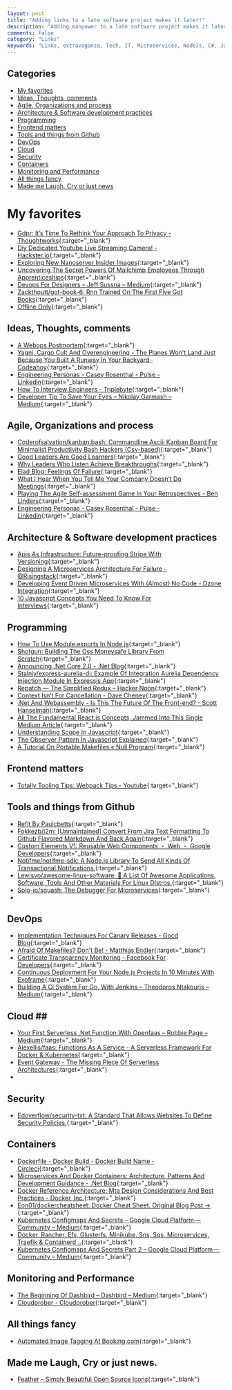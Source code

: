 ```yaml
---
layout: post
title: "Adding links to a late software project makes it later!"
description: "Adding manpower to a late software project makes it later!"
comments: false
category: "Links"
keywords: "Links, extravaganza, Tech, IT, Microservices, NodeJs, C#, Javascript, Solution architecture"
---
```


## Categories ##
* [My favorites](#favorites)
* [Ideas, Thoughts, comments](#ideas)
* [Agile, Organizations and process](#agile)
* [Architecture & Software development practices](#development)
* [Programming](#net)
* [Frontend matters](#web)
* [Tools and things from Github](#tools)
* [DevOps](#devops)
* [Cloud](#cloud)
* [Security](#security)
* [Containers](#containers)
* [Monitoring and Performance](#monitoring)
* [All things fancy](#buzz)
* [Made me Laugh, Cry or just news](#news)

# My favorites<a name="favorites"></a> #
* [Gdpr: It’s Time To Rethink Your Approach To Privacy - Thoughtworks](https://www.thoughtworks.com/insights/blog/gdpr-it-s-time-rethink-your-approach-privacy){:target="_blank"}
* [Diy Dedicated Youtube Live Streaming Camera! - Hackster.io](https://www.hackster.io/tinkernut/diy-dedicated-youtube-live-streaming-camera-7a825e){:target="_blank"}
* [Exploring New Nanoserver Insider Images](https://stefanscherer.github.io/exploring-new-nanoserver-insider-images/){:target="_blank"}
* [Uncovering The Secret Powers Of Mailchimp Employees Through Apprenticeships](https://blog.mailchimp.com/uncovering-the-secret-powers-of-mailchimp-employees-through-apprenticeships/){:target="_blank"}
* [Devops For Designers – Jeff Sussna – Medium](https://medium.com/@jeffsussna/devops-for-designers-e5080a2be6e4){:target="_blank"}
* [Zackthoutt/got-book-6: Rnn Trained On The First Five Got Books](https://github.com/zackthoutt/got-book-6){:target="_blank"}
* [Offline Only](https://chris.bolin.co/offline/){:target="_blank"}


## Ideas, Thoughts, comments <a name="ideas"></a> ##
* [A Webops Postmortem](http://cavaliercoder.com/blog/webops-postmortem.html){:target="_blank"}
* [Yagni, Cargo Cult And Overengineering - The Planes Won't Land Just Because You Built A Runway In Your Backyard · Codeahoy](https://codeahoy.com/2017/08/19/yagni-cargo-cult-and-overengineering-the-planes-wont-land-just-because-you-built-a-runway-in-your-backyard/){:target="_blank"}
* [Engineering Personas - Casey Rosenthal - Pulse - Linkedin](https://www.linkedin.com/pulse/engineering-personas-casey-rosenthal){:target="_blank"}
* [How To Interview Engineers - Triplebyte](http://blog.triplebyte.com/how-to-interview-engineers){:target="_blank"}
* [Developer Tip To Save Your Eyes – Nikolay Garmash – Medium](https://medium.com/@GarmashNikolay/developer-tip-to-save-your-eyes-f83135baa64c){:target="_blank"}

## Agile, Organizations and process<a name="agile"></a> ##
* [Coderofsalvation/kanban.bash: Commandline Asciii Kanban Board For Minimalist Productivity Bash Hackers (Csv-based)](https://github.com/coderofsalvation/kanban.bash){:target="_blank"}
* [Good Leaders Are Good Learners](https://hbr.org/2017/08/good-leaders-are-good-learners?__s=wakwmyepmhismx8ehtnp){:target="_blank"}
* [Why Leaders Who Listen Achieve Breakthroughs](https://www.strategy-business.com/blog/Why-Leaders-Who-Listen-Achieve-Breakthroughs?__s=wakwmyepmhismx8ehtnp){:target="_blank"}
* [Elad Blog: Feelings Of Failure](http://blog.eladgil.com/2017/08/feelings-of-failure.html){:target="_blank"}
* [What I Hear When You Tell Me Your Company Doesn’t Do Meetings](https://mfbt.ca/what-i-hear-when-you-tell-me-your-company-doesnt-do-meetings-dfbb57a038d6){:target="_blank"}
* [Playing The Agile Self-assessment Game In Your Retrospectives - Ben Linders](https://www.benlinders.com/2017/self-assessment-game-as-retro-format/){:target="_blank"}
* [Engineering Personas - Casey Rosenthal - Pulse - Linkedin](https://www.linkedin.com/pulse/engineering-personas-casey-rosenthal){:target="_blank"}

## Architecture & Software development practices <a name="development"></a> ##
* [Apis As Infrastructure: Future-proofing Stripe With Versioning](https://stripe.com/blog/api-versioning){:target="_blank"}
* [Designing A Microservices Architecture For Failure - @Risingstack](https://blog.risingstack.com/designing-microservices-architecture-for-failure/){:target="_blank"}
* [Developing Event Driven Microservices With (Almost) No Code - Dzone Integration](https://dzone.com/articles/developing-event-driven-microservices-with-almost-1){:target="_blank"}
* [10 Javascript Concepts You Need To Know For Interviews](https://dev.to/arnavaggarwal/10-javascript-concepts-you-need-to-know-for-interviews){:target="_blank"}


## Programming <a name="net"></a> ##
* [How To Use Module.exports In Node.js](http://stackabuse.com/how-to-use-module-exports-in-node-js/){:target="_blank"}
* [Shotgun: Building The Oss Moneysafe Library From Scratch](https://medium.com/javascript-scene/shotgun-building-the-oss-moneysafe-library-from-scratch-c9117ffe5f9b){:target="_blank"}
* [Announcing .Net Core 2.0 - .Net Blog](https://blogs.msdn.microsoft.com/dotnet/2017/08/14/announcing-net-core-2-0/){:target="_blank"}
* [Stalniy/express-aurelia-di: Example Of Integration Aurelia Dependency Injection Module In Expressjs App](https://github.com/stalniy/express-aurelia-di){:target="_blank"}
* [Repatch — The Simplified Redux – Hacker Noon](https://hackernoon.com/repatch-the-simplified-redux-2c4aa5c25fa9){:target="_blank"}
* [Context Isn’t For Cancellation - Dave Cheney](https://dave.cheney.net/2017/08/20/context-isnt-for-cancellation){:target="_blank"}
* [.Net And Webassembly - Is This The Future Of The Front-end? - Scott Hanselman](https://www.hanselman.com/blog/NETAndWebAssemblyIsThisTheFutureOfTheFrontend.aspx){:target="_blank"}
* [All The Fundamental React.js Concepts, Jammed Into This Single Medium Article](https://medium.freecodecamp.org/all-the-fundamental-react-js-concepts-jammed-into-this-single-medium-article-c83f9b53eac2){:target="_blank"}
* [Understanding Scope In Javascript](https://developer.telerik.com/topics/web-development/understanding-scope-in-javascript/){:target="_blank"}
* [The Observer Pattern In Javascript Explained](https://pawelgrzybek.com/the-observer-pattern-in-javascript-explained/){:target="_blank"}
* [A Tutorial On Portable Makefiles « Null Program](http://nullprogram.com/blog/2017/08/20/){:target="_blank"}


## Frontend matters <a name="web"></a> ##
* [Totally Tooling Tips: Webpack Tips - Youtube](https://www.youtube.com/watch?v=zFoBYfMLUCM){:target="_blank"}

## Tools and things from Github <a name="tools"></a> ##
* [Refit By Paulcbetts](http://paulcbetts.github.io/refit/){:target="_blank"}
* [Fokkezb/j2m: [Unmaintained] Convert From Jira Text Formatting To Github Flavored Markdown And Back Again](https://github.com/FokkeZB/J2M){:target="_blank"}
* [Custom Elements V1: Reusable Web Components  -  Web  -  Google Developers](https://developers.google.com/web/fundamentals/architecture/building-components/customelements){:target="_blank"}
* [Notifme/notifme-sdk: A Node.js Library To Send All Kinds Of Transactional Notifications.](https://notifme.github.io/notifme-sdk/){:target="_blank"}
* [Lewisvo/awesome-linux-software: 🐧 A List Of Awesome Applications, Software, Tools And Other Materials For Linux Distros.](https://github.com/LewisVo/Awesome-Linux-Software){:target="_blank"}
* [Solo-io/squash: The Debugger For Microservices](https://github.com/solo-io/squash){:target="_blank"}
* 
## DevOps<a name="devops"></a> ##
* [Implementation Techniques For Canary Releases - Gocd Blog](https://www.gocd.org/2017/08/15/canary-releases.html){:target="_blank"}
* [Afraid Of Makefiles? Don't Be! - Matthias Endler](https://matthias-endler.de/2017/makefiles/){:target="_blank"}
* [Certificate Transparency Monitoring - Facebook For Developers](https://developers.facebook.com/tools/ct/){:target="_blank"}
* [Continuous Deployment For Your Node.js Projects In 10 Minutes With Exoframe](https://hackernoon.com/continuous-deployment-for-your-node-js-projects-in-10-minutes-with-exoframe-bdf48340c1be){:target="_blank"}
* [Building A Ci System For Go, With Jenkins – Theodoros Ntakouris – Medium](https://medium.com/@zarkopafilis/building-a-ci-system-for-go-with-jenkins-4ab04d4bacd0){:target="_blank"}

## Cloud <a name="cloud"></a>##
* [Your First Serverless .Net Function With Openfaas – Robbie Page – Medium](https://medium.com/@rorpage/your-first-serverless-net-function-with-openfaas-27573017dedb){:target="_blank"}
* [Alexellis/faas: Functions As A Service - A Serverless Framework For Docker & Kubernetes](https://github.com/alexellis/faas){:target="_blank"}
* [Event Gateway - The Missing Piece Of Serverless Architectures](https://serverless.com/blog/introducing-serverless-event-gateway/){:target="_blank"}
* 
## Security<a name="security"></a> ##
* [Edoverflow/security-txt: A Standard That Allows Websites To Define Security Policies.](https://github.com/EdOverflow/security-txt){:target="_blank"}


## Containers <a name="containers"></a> ##
* [Dockerfile - Docker Build - Docker Build Name - Circleci](https://circleci.com/blog/multi-stage-docker-builds/){:target="_blank"}
* [Microservices And Docker Containers: Architecture, Patterns And Development Guidance - .Net Blog](https://blogs.msdn.microsoft.com/dotnet/2017/08/02/microservices-and-docker-containers-architecture-patterns-and-development-guidance/){:target="_blank"}
* [Docker Reference Architecture: Mta Design Considerations And Best Practices - Docker, Inc.](https://success.docker.com/Architecture/Docker_Reference_Architecture%3A_MTA_Design_Considerations_and_Best_Practices){:target="_blank"}
* [Eon01/dockercheatsheet: Docker Cheat Sheet. Original Blog Post ->](https://github.com/eon01/DockerCheatSheet){:target="_blank"}
* [Kubernetes Configmaps And Secrets – Google Cloud Platform — Community – Medium](https://medium.com/google-cloud/kubernetes-configmaps-and-secrets-68d061f7ab5b){:target="_blank"}
* [Docker, Rancher, Efs, Glusterfs, Minikube, Sns, Sqs, Microservices, Traefik & Containerd ..](https://medium.com/devopslinks/docker-rancher-efs-glusterfs-minikube-sns-sqs-microservices-and-containerd-b4c5c9c7cc0c){:target="_blank"}
* [Kubernetes Configmaps And Secrets Part 2 – Google Cloud Platform — Community – Medium](https://medium.com/google-cloud/kubernetes-configmaps-and-secrets-part-2-3dc37111f0dc){:target="_blank"}


## Monitoring and Performance <a name="monitoring"></a> ##
* [The Beginning Of Dashbird – Dashbird – Medium](https://medium.com/@thedashbird/the-beginning-of-dashbird-7f073de2f383?__s=6izvcszagfpuqzzmdi2h){:target="_blank"}
* [Cloudprober - Cloudprober](https://cloudprober.github.io/){:target="_blank"}


## All things fancy <a name="buzz"></a> ##
* [Automated Image Tagging At Booking.com](https://blog.booking.com/automated-image-tagging-at-booking.com.html){:target="_blank"}

## Made me Laugh, Cry or just news. <a name="news"></a> ##
* [Feather – Simply Beautiful Open Source Icons](https://feathericons.com/){:target="_blank"}